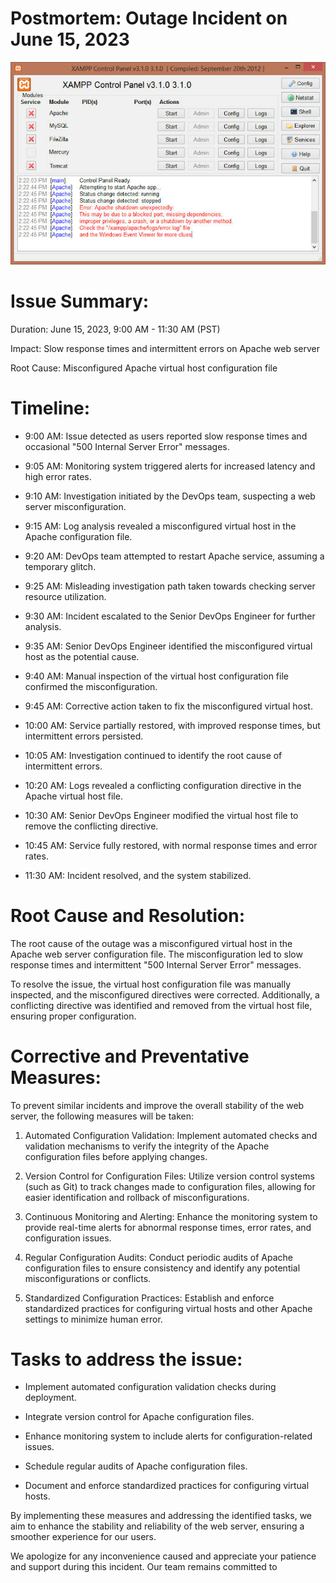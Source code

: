 # Postmortem: Outage Incident on June 15, 2023

<img src="./images.jpeg" alt="The outages incident image">

# Issue Summary:

Duration: June 15, 2023, 9:00 AM - 11:30 AM (PST)

Impact: Slow response times and intermittent errors on Apache web server

Root Cause: Misconfigured Apache virtual host configuration file

# Timeline:

- 9:00 AM: Issue detected as users reported slow response times and occasional "500 Internal Server Error" messages.

- 9:05 AM: Monitoring system triggered alerts for increased latency and high error rates.

- 9:10 AM: Investigation initiated by the DevOps team, suspecting a web server misconfiguration.

- 9:15 AM: Log analysis revealed a misconfigured virtual host in the Apache configuration file.

- 9:20 AM: DevOps team attempted to restart Apache service, assuming a temporary glitch.

- 9:25 AM: Misleading investigation path taken towards checking server resource utilization.

- 9:30 AM: Incident escalated to the Senior DevOps Engineer for further analysis.

- 9:35 AM: Senior DevOps Engineer identified the misconfigured virtual host as the potential cause.

- 9:40 AM: Manual inspection of the virtual host configuration file confirmed the misconfiguration.

- 9:45 AM: Corrective action taken to fix the misconfigured virtual host.

- 10:00 AM: Service partially restored, with improved response times, but intermittent errors persisted.

- 10:05 AM: Investigation continued to identify the root cause of intermittent errors.

- 10:20 AM: Logs revealed a conflicting configuration directive in the Apache virtual host file.

- 10:30 AM: Senior DevOps Engineer modified the virtual host file to remove the conflicting directive.

- 10:45 AM: Service fully restored, with normal response times and error rates.

- 11:30 AM: Incident resolved, and the system stabilized.

# Root Cause and Resolution:

The root cause of the outage was a misconfigured virtual host in the Apache web server configuration file. The misconfiguration led to slow response times and intermittent "500 Internal Server Error" messages.

To resolve the issue, the virtual host configuration file was manually inspected, and the misconfigured directives were corrected. Additionally, a conflicting directive was identified and removed from the virtual host file, ensuring proper configuration.

# Corrective and Preventative Measures:

To prevent similar incidents and improve the overall stability of the web server, the following measures will be taken:

1. Automated Configuration Validation: Implement automated checks and validation mechanisms to verify the integrity of the Apache configuration files before applying changes.

2. Version Control for Configuration Files: Utilize version control systems (such as Git) to track changes made to configuration files, allowing for easier identification and rollback of misconfigurations.

3. Continuous Monitoring and Alerting: Enhance the monitoring system to provide real-time alerts for abnormal response times, error rates, and configuration issues.

4. Regular Configuration Audits: Conduct periodic audits of Apache configuration files to ensure consistency and identify any potential misconfigurations or conflicts.

5. Standardized Configuration Practices: Establish and enforce standardized practices for configuring virtual hosts and other Apache settings to minimize human error.

# Tasks to address the issue:

- Implement automated configuration validation checks during deployment.

- Integrate version control for Apache configuration files.

- Enhance monitoring system to include alerts for configuration-related issues.

- Schedule regular audits of Apache configuration files.

- Document and enforce standardized practices for configuring virtual hosts.

By implementing these measures and addressing the identified tasks, we aim to enhance the stability and reliability of the web server, ensuring a smoother experience for our users.

We apologize for any inconvenience caused and appreciate your patience and support during this incident. Our team remains committed to
